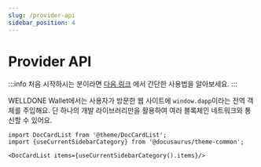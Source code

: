 ```yaml
---
slug: /provider-api
sidebar_position: 4
---
```

# Provider API

:::info
처음 시작하시는 분이라면 [다음 링크](https://docs.welldonestudio.io/docs/getting-started) 에서 간단한 사용법을 알아보세요.
:::

WELLDONE Wallet에서는 사용자가 방문한 웹 사이트에 `window.dapp`이라는 전역 객체를 주입해요. 단 하나의 개발 라이브러리만을 활용하여 여러 블록체인 네트워크와 통신할 수 있어요.

```mdx-code-block
import DocCardList from '@theme/DocCardList';
import {useCurrentSidebarCategory} from '@docusaurus/theme-common';

<DocCardList items={useCurrentSidebarCategory().items}/>
```
